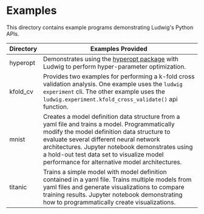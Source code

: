 # Examples
This directory contains example programs demonstrating Ludwig's Python APIs.

|Directory|Examples Provided|
|---------|-----------------|
|hyperopt|Demonstrates using the [hyperopt package](https://github.com/hyperopt/hyperopt) with Ludwig to perform hyper-parameter optimization.|
|kfold_cv|Provides two examples for performing a k-fold cross validation analysis.  One example uses the `ludwig experiment` cli.  The other example uses the `ludwig.experiment.kfold_cross_validate()` api function.|
|mnist|Creates a model definition data structure from a yaml file and trains a model.  Programmatically modify the model definition data structure to evaluate several different neural network architectures.  Jupyter notebook demonstrates using a hold-out test data set to visualize model performance for alternative model architectures.|
|titanic|Trains a simple model with model definition contained in a yaml file.  Trains multiple models from yaml files and generate visualizations to compare training results.  Jupyter notebook demonstrating how to programmatically create visualizations.|


 